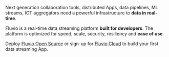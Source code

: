 Next generation collaboration tools, distributed Apps, data pipelines, ML streams, IOT aggregators need a powerful infrastructure to **data in real-time**.

Fluvio is a real-time data streaming platform **built for developers**.  The platform is optimized for speed, scale, security, resiliency and **ease of use**. 

Deploy <a href="https://app.fluvio.io" target="_blank">Fluvio Open Source</a> or sign-up for <a href="https://app.fluvio.io/signup" target="_blank">Fluvio Cloud</a> to build your first data streaming App.



<!-- 

Expectations for Apps that deliver **data in real-time** is at an all-time high.

The need for data driven collaborative tools - with emphasis on real-time decision making - is at an all-time high.


Everything is going digital, off touch, automated, highly 
customizable, self healing, and ML driven.

collaboration based on data pipelines is critical.   data stream based infrastructure is key to unlock that productivity...

The need for data driven collaborative tools - with emphasis on real-time decision making - is at an all-time high.


=======================

without data driven infrastructure and capability,  your businesses are dead in post covid world.   everything is going digital,  off touch, automated, highly customizable, massive sensor integration and ML driven algorithm.

=======================

Expectations for application with real-time data analysis and decision making capabilities is at an all-time high. 

With Fluvio **real-time streaming platform** developers can give their application a highly resilient data layer optimized for speed, scale, security and resiliency. 

=======================

Build powerful distributed apps on Fluvio **real-time streaming** platform. Cloud native backend and small footprint client, makes it ideal for any environment, _data center_, _cloud_ , or _IOT_

No infrastructure to manage, just create an account on [Fluvio Cloud](docs/getting-started/quick-start/) and start streaming. Checkout our blog [From zero to streaming in 5 minutes](/docs/getting-started/overview/)

=======================
-->
